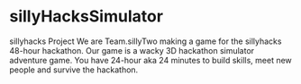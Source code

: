 # sillyHacksSimulator
sillyhacks Project
We are Team.sillyTwo making a game for the sillyhacks 48-hour hackathon. Our game is a wacky 3D hackathon simulator adventure game. You have 24-hour aka 24 minutes to build skills, meet new people and survive the hackathon.  
